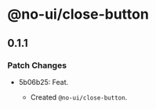 # @no-ui/close-button

## 0.1.1

### Patch Changes

- 5b06b25: Feat.

  - Created `@no-ui/close-button`.
